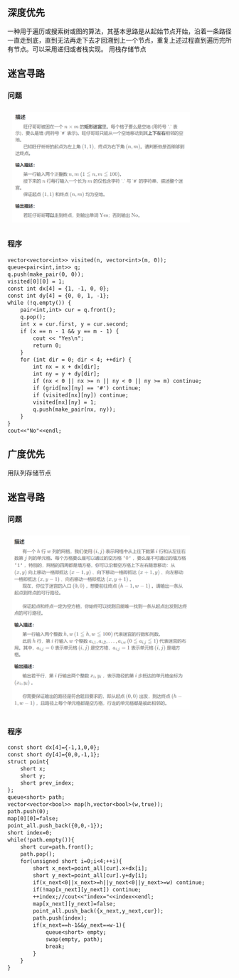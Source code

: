 ## 深度优先
一种用于遍历或搜索树或图的算法，其基本思路是从起始节点开始，沿着一条路径一直走到底，直到无法再走下去才回溯到上一个节点，重复上述过程直到遍历完所有节点。可以采用递归或者栈实现。
用栈存储节点
## 迷宫寻路
### 问题
<img src="../../../pic/C-Lang/Algorithm/Search/dfs_exp1.png" style="width:400px;padding:10px;"/>

### 程序
```
vector<vector<int>> visited(n, vector<int>(m, 0));
queue<pair<int,int>> q;
q.push(make_pair(0, 0));
visited[0][0] = 1;
const int dx[4] = {1, -1, 0, 0};
const int dy[4] = {0, 0, 1, -1};
while (!q.empty()) {
    pair<int,int> cur = q.front();
    q.pop();
    int x = cur.first, y = cur.second;
    if (x == n - 1 && y == m - 1) {
        cout << "Yes\n";
        return 0;
    }
    for (int dir = 0; dir < 4; ++dir) {
        int nx = x + dx[dir];
        int ny = y + dy[dir];
        if (nx < 0 || nx >= n || ny < 0 || ny >= m) continue;
        if (grid[nx][ny] == '#') continue;
        if (visited[nx][ny]) continue;
        visited[nx][ny] = 1;
        q.push(make_pair(nx, ny));
    }
}
cout<<"No"<<endl;
```
## 广度优先
用队列存储节点
## 迷宫寻路
### 问题
<img src="../../../pic/C-Lang/Algorithm/Search/bfs_exp1.png" style="width:400px;padding:10px;"/>

### 程序
```
const short dx[4]={-1,1,0,0};
const short dy[4]={0,0,-1,1};
struct point{
    short x;
    short y;
    short prev_index;
};
queue<short> path;
vector<vector<bool>> map(h,vector<bool>(w,true));
path.push(0);
map[0][0]=false;
point_all.push_back({0,0,-1});
short index=0;
while(!path.empty()){
    short cur=path.front();
    path.pop();
    for(unsigned short i=0;i<4;++i){
        short x_next=point_all[cur].x+dx[i];
        short y_next=point_all[cur].y+dy[i];
        if(x_next<0||x_next>=h||y_next<0||y_next>=w) continue;
        if(!map[x_next][y_next]) continue;
        ++index;//cout<<"index="<<index<<endl;
        map[x_next][y_next]=false;
        point_all.push_back({x_next,y_next,cur});
        path.push(index);
        if(x_next==h-1&&y_next==w-1){
            queue<short> empty;
            swap(empty, path);
            break;
        }
    }
}
```
